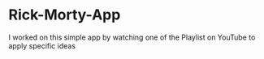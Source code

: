 # Rick-Morty-App
I worked on this simple app by watching one of the Playlist on YouTube to apply specific ideas
